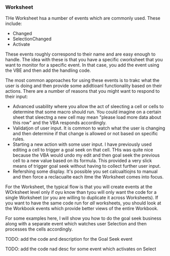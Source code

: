 ### Worksheet

THe Worksheet hsa a number of events which are commonly used. These include:

- Changed
- SelectionChanged
- Activate

These events roughly correspond to their name and are easy enough to handle. The idea with these is that you have a specific cworksheet that you want to monitor for a specific event. In that case, you add the event using the VBE and then add the handling code.

The most common approaches for using these events is to trakc what the user is doing and then provide some adidtioanl functionality based on their actions. There are a number of reasons that you might want to respond to their input:

- Advanced usability where you allow the act of sleecting a cell or cells to determine that some macro should run. You could imagine on a certain sheet that sleectng a new cell may mean "please load more data about this row" and the VBA responds accordingly.
- Validatjon of user input. It is common to watch what the user is changing and then determine if that change is allowed or not based on specific rules.
- Starting a new action with some user input. I have previously used editing a cell to trigger a goal seek on that cell. THis was quite nice because the VBA would undo my edit and then goal seek the previous cell to a new value based on its formula. This provided a very slick means of trigger goal seek without having to collect further user input.
- Refershing some display. It's possible you set calcualtiojns to manual and then force a reclacualte each itme the Worksheet comes into focus.

For the Worksheet, the typical flow is that you will create events at the WOrksheet level only if oyu know than tyou will only want the code for a single Worksheet (or you are willing to duplicate it across Worksheets). If you want to have the same code run for _all_ worksheets, you should look at the Workbook events which provide better views of the entire Workbook.

For some examples here, I will show you how to do the goal seek business along with a separate event which watches user Selection and then processes the cells accordingly.

TODO: add the code and description for the Goal Seek event

TODO: add the code nad desc for some event which activates on Select
